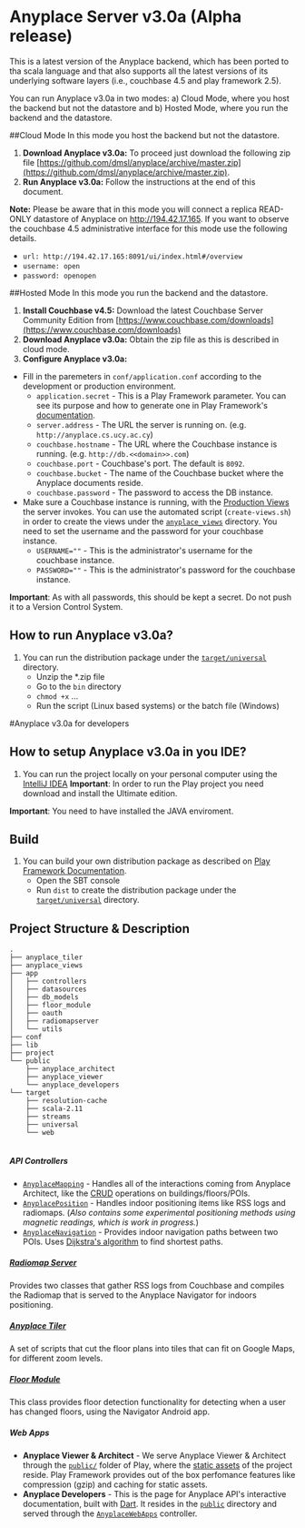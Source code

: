 # Anyplace Server v3.0a (Alpha release)
This is a latest version of the Anyplace backend, which has been ported to tha scala language and that also supports all the latest versions of its underlying software layers (i.e., couchbase 4.5 and play framework 2.5).

You can run Anyplace v3.0a in two modes: a) Cloud Mode, where you host the backend but not the datastore and b) Hosted Mode, where you run the backend and the datastore.
 
##Cloud Mode 
 In this mode you host the backend but not the datastore.
 1. **Download Anyplace v3.0a:** To proceed just download the following zip file [https://github.com/dmsl/anyplace/archive/master.zip](https://github.com/dmsl/anyplace/archive/master.zip).   
 2. **Run Anyplace v3.0a:** Follow the instructions at the end of this document.
   
 **Note:** Please be aware that in this mode you will connect a replica READ-ONLY datastore of Anyplace on http://194.42.17.165.
 If you want to observe the couchbase 4.5 administrative interface for this mode use the following details. 
  
 * `url: http://194.42.17.165:8091/ui/index.html#/overview`
 * `username: open`
 * `password: openopen`

##Hosted Mode
  In this mode you run the backend and the datastore.
  1. **Install Couchbase v4.5:** Download the latest Couchbase Server Community Edition from [https://www.couchbase.com/downloads](https://www.couchbase.com/downloads)  
  2. **Download Anyplace v3.0a:** Obtain the zip file as this is described in cloud mode.
  3. **Configure Anyplace v3.0a:**  

+ Fill in the paremeters in `conf/application.conf` according to the development or production environment.
    * `application.secret` - This is a Play Framework parameter. You can see its purpose and how to generate one in Play Framework's [documentation](https://www.playframework.com/documentation/2.5.x/ApplicationSecret).
    * `server.address` - The URL the server is running on. (e.g. `http://anyplace.cs.ucy.ac.cy`)
    * `couchbase.hostname` - The URL where the Couchbase instance is running. (e.g. `http://db.<<domain>>.com`)
    * `couchbase.port` - Couchbase's port. The default is `8092`.
    * `couchbase.bucket` - The name of the Couchbase bucket where the Anyplace documents reside.
    * `couchbase.password` - The password to access the DB instance.
+ Make sure a Couchbase instance is running, with the [Production Views](https://developer.couchbase.com/documentation/server/4.6/introduction/whats-new.html) the server invokes.
You can use the automated script (`create-views.sh`) in order to create the views under the [`anyplace_views`](anyplace_views) directory.
You need to set the username and the password for your couchbase instance.  
    * `USERNAME=""` - This is the administrator's username for the couchbase instance.
    * `PASSWORD=""` - This is the administrator's password for the couchbase instance.

**Important**: As with all passwords, this should be kept a secret. Do not push it to a Version Control System.
 
## How to run Anyplace v3.0a?
1. You can run the distribution package under the  [`target/universal`](target/universal) directory.
    * Unzip the *.zip file
    * Go to the `bin` directory
    * `chmod +x` ...
    * Run the script (Linux based systems) or the batch file (Windows)

#Anyplace v3.0a for developers

## How to setup Anyplace v3.0a in you IDE?
1. You can run the project locally on your personal computer using the [IntelliJ IDEA](https://www.jetbrains.com/idea/download/)
**Important**: In order to run the Play project you need download and install the Ultimate edition.


**Important**: You need to have installed the JAVA enviroment.

## Build
1. You can build your own distribution package as described on [Play Framework Documentation](https://www.playframework.com/documentation/2.5.x/Deploying).
    * Open the SBT console
    * Run `dist` to create the distribution package under the [`target/universal`](target/universal) directory.
    
## Project Structure & Description  
```
.
├── anyplace_tiler
├── anyplace_views
├── app
│   ├── controllers
│   ├── datasources
│   ├── db_models
│   ├── floor_module
│   ├── oauth
│   ├── radiomapserver
│   └── utils
├── conf
├── lib
├── project
└── public
    ├── anyplace_architect
    ├── anyplace_viewer
    └── anyplace_developers
└── target
    ├── resolution-cache
    ├── scala-2.11
    ├── streams
    ├── universal
    └── web


```

##### API Controllers
* [`AnyplaceMapping`](app/controllers/AnyplaceMapping.java) - Handles all of the interactions coming from Anyplace Architect, like the [CRUD](https://en.wikipedia.org/wiki/Create,_read,_update_and_delete) operations on buildings/floors/POIs. 
* [`AnyplacePosition`](app/controllers/AnyplacePosition.java) - Handles indoor positioning items like RSS logs and radiomaps. (_Also contains some experimental positioning methods using magnetic readings, which is work in progress._) 
* [`AnyplaceNavigation`](app/controllers/AnyplaceNavigation.java) - Provides indoor navigation paths between two POIs. Uses [Dijkstra's algorithm](https://en.wikipedia.org/wiki/Dijkstra%27s_algorithm) to find shortest paths.

##### [Radiomap Server](app/radiomapserver)  
Provides two classes that gather RSS logs from Couchbase and compiles the Radiomap that is served to the Anyplace Navigator for indoors positioning.

##### [Anyplace Tiler](anyplace_tiler)  
A set of scripts that cut the floor plans into tiles that can fit on Google Maps, for different zoom levels.

##### [Floor Module](app/floor_module)
This class provides floor detection functionality for detecting when a user has changed floors, using the Navigator Android app.

##### Web Apps
* **Anyplace Viewer & Architect** - We serve Anyplace Viewer & Architect through the [`public/`](public) folder of Play, where the [static assets](https://www.playframework.com/documentation/2.2.x/Assets) of the project reside. Play Framework provides out of the box perfomance features like compression (gzip) and caching for static assets.
* **Anyplace Developers** - This is the page for Anyplace API's interactive documentation, built with [Dart](https://www.dartlang.org/). It resides in the [`public`](public) directory and served through the [`AnyplaceWebApps`](app/controllers/AnyplaceWebApps.java) controller.